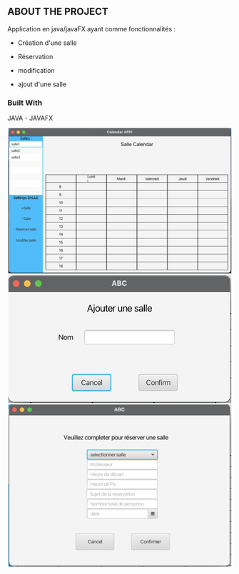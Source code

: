 <a name="Reservation-de-salles"></a>

## ABOUT THE PROJECT
Application en java/javaFX ayant comme fonctionnalités :
- Création d'une salle
* Réservation
+ modification
* ajout d'une salle

### Built With
JAVA - JAVAFX

<p align="center">
  <img src="./images/1.png" width="500" title="hover text">
  <img src="./images/2.png" width="500" alt="accessibility text">
  <img src="./images/3.png" width="500" title="hover text">
</p>
